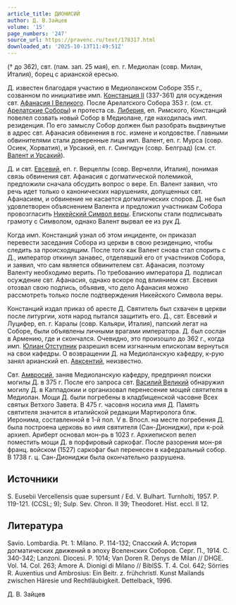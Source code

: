 ```yaml
---
article_title: ДИОНИСИЙ
author: Д. В.Зайцев
volume: '15'
page_numbers: '247'
source_url: https://pravenc.ru/text/178317.html
downloaded_at: '2025-10-13T11:49:51Z'
---
```


(† до 362), свт. (пам. зап. 25 мая), еп. г. Медиолан (совр. Милан, Италия), борец с арианской ересью.

Д. известен благодаря участию в Медиоланском Соборе 355 г., созванном по инициативе имп. [Констанция II](<https://pravenc.ru/text/Констанций II.html>) (337-361) для осуждения свт. [Афанасия I Великого](<https://pravenc.ru/text/Афанасий I Великий.html>). После Арелатского Собора 353 г. (см. ст. [Арелатские Соборы](<https://pravenc.ru/text/Арелатские Соборы.html>)) и протеста св. [Либерия](https://pravenc.ru/text/Либерий.html), еп. Римского, Констанций повелел созвать новый Собор в Медиолане, где находилась имп. резиденция. По его замыслу Собор должен был разобрать выдвинутые в адрес свт. Афанасия обвинения в гос. измене и колдовстве. Главными обвинителями стали доверенные лица имп. Валент, еп. г. Мурса (совр. Осиек, Хорватия), и Урсакий, еп. г. Сингидун (совр. Белград) (см. ст. [Валент и Урсакий](<https://pravenc.ru/text/Валент и Урсакий.html>)).

Д. и свт. [Евсевий](https://pravenc.ru/text/Евсевий.html), еп. г. Верцеллы (совр. Верчелли, Италия), понимая связь обвинения свт. Афанасия с догматической полемикой, предложили сначала обсудить вопрос о вере. Еп. Валент заявил, что речь идет только о канонических нарушениях, допущенных свт. Афанасием, и обвинение не касается догматических споров. Д. не был удовлетворен объяснением Валента и предложил участникам Собора провозгласить [Никейский Символ веры](<https://pravenc.ru/text/Никейский Символ веры.html>). Епископы стали подписывать грамоту с Символом, однако Валент вырвал ее из рук Д.

Когда имп. Констанций узнал об этом инциденте, он приказал перевести заседания Собора из церкви в свою резиденцию, чтобы следить за происходящим. После того как Валент снова стал спорить с Д., император откинул занавес, отделявший его от участников Собора, и заявил, что сам является обвинителем свт. Афанасия, поэтому Валенту необходимо верить. По требованию императора Д. подписал осуждение свт. Афанасия, однако вскоре под влиянием свт. Евсевия отозвал свою подпись, объявив, что дело Афанасия можно рассмотреть только после подтверждения Никейского Символа веры.

Констанций издал приказ об аресте Д. Святитель был схвачен в церкви после литургии, хотя народ пытался защитить его. Д., свт. Евсевий и Луцифер, еп. г. Каралы (совр. Кальяри, Италия), папский легат на Соборе, были объявлены личными врагами императора. Д. был сослан в Армению, где и скончался. Очевидно, это произошло до 362 г., когда имп. [Юлиан Отступник](<https://pravenc.ru/text/Юлиан Отступник.html>) разрешил всем изгнанным епископам вернуться на свои кафедры. О возвращении Д. на Медиоланскую кафедру, к-рую занял арианский еп. [Авксентий](https://pravenc.ru/text/Авксентий.html), неизвестно.

Свт. [Амвросий](https://pravenc.ru/text/Амвросий.html), заняв Медиоланскую кафедру, предпринял поиски могилы Д. в 375 г. После его запроса свт. [Василий Великий](<https://pravenc.ru/text/Василий Великий.html>) обнаружил могилу Д. в Каппадокии и организовал перенесение мощей святителя в Медиолан. Мощи Д. были погребены в кладбищенской часовне Всех святых Ветхого Завета. В 475 г. часовня носила имя Д. Память святителя значится в италийской редакции Мартиролога блж. Иеронима, составленной в 1-й пол. V в. Впосл. на месте погребения Д. была построена церковь во имя святителя (Сан-Диониджи), при к-рой архиеп. Ариберт основал мон-рь в 1023 г. Архиепископ велел поместить мощи Д. в порфировый саркофаг. После разорения мон-ря франц. войском (1527) саркофаг был перенесен в кафедральный собор. В 1738 г. ц. Сан-Диониджи была окончательно разрушена.

## Источники

S. Eusebii Vercellensis quae supersunt / Ed. V. Bulhart. Turnholti, 1957. P. 119-121. (CCSL; 9); Sulp. Sev. Chron. II 39; Theodoret. Hist. eccl. II 12.

## Литература

Savio. Lombardia. Pt. 1: Milano. P. 114-132; Спасский А. История догматических движений в эпоху Вселенских Соборов. Серг. П., 1914. С. 340-342; Lanzoni. Diocesi. P. 1014; Van Doren R. Denys de Milan // DHGE. Vol. 14. Col. 263; Amore A. Dionigi di Milano // BiblSS. T. 4. Col. 642; Sörries R. Auxentius und Ambrosius: Ein Beitr. z. frühchristl. Kunst Mailands zwischen Häresie und Rechtläubigkeit. Dettelback, 1996.

Д. В.  Зайцев
